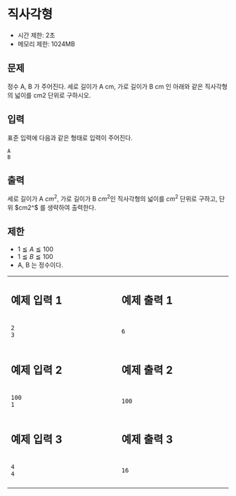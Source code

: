 ﻿# 직사각형

* 시간 제한: 2초
* 메모리 제한: 1024MB

## 문제

정수 A, B 가 주어진다. 세로 길이가 A cm, 가로 길이가 B cm 인 아래와 같은 직사각형의 넓이를 cm2 단위로 구하시오.



## 입력

표준 입력에 다음과 같은 형태로 입력이 주어진다.

```
A
B
```

## 출력

세로 길이가 A  $cm^2$, 가로 길이가 B  $cm^2$인 직사각형의 넓이를  $cm^2$ 단위로 구하고, 단위  $cm2^$ 를 생략하여 출력한다.


## 제한

*  $1 ≦ A ≦ 100$
*  $1 ≦ B ≦ 100$
* A, B 는 정수이다.


<table>
<tr>
<td>
  
## 예제 입력 1
</td>
<td>

## 예제 출력 1
</td>
<tr>
</tr>
<tr>
<td>

```
2
3
```
  
</td>
<td>

```
6
```
  
</td>
</tr>
<tr>
</tr>
<tr>
<td>
  
## 예제 입력 2
</td>
<td>

## 예제 출력 2
</td>
<tr>
</tr>
<tr>
<td>

```
100
1
```
  
</td>
<td>

```
100
```
  
</td>
</tr>
<tr>
</tr>
<tr>
<td>
  
## 예제 입력 3
</td>
<td>

## 예제 출력 3
</td>
<tr>
</tr>
<tr>
<td>

```
4
4
```
  
</td>
<td>

```
16
```
  
</td>
</tr>
<tr>
</tr>
<tr>
<td>
<img width="4410" height="1">
</td>
<td>
<img width="4410" height="1">
</td>
</tr>
</table>


